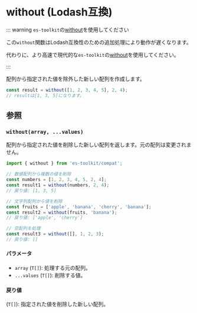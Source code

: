 # without (Lodash互換)

::: warning `es-toolkit`の[without](../../array/without.md)を使用してください

この`without`関数はLodash互換性のための追加処理により動作が遅くなります。

代わりに、より高速で現代的な`es-toolkit`の[without](../../array/without.md)を使用してください。

:::

配列から指定された値を除外した新しい配列を作成します。

```typescript
const result = without([1, 2, 3, 4, 5], 2, 4);
// resultは[1, 3, 5]になります。
```

## 参照

### `without(array, ...values)`

配列から指定された値を削除した新しい配列を返します。元の配列は変更されません。

```typescript
import { without } from 'es-toolkit/compat';

// 数値配列から複数の値を削除
const numbers = [1, 2, 3, 4, 5, 2, 4];
const result1 = without(numbers, 2, 4);
// 戻り値: [1, 3, 5]

// 文字列配列から値を削除
const fruits = ['apple', 'banana', 'cherry', 'banana'];
const result2 = without(fruits, 'banana');
// 戻り値: ['apple', 'cherry']

// 空配列を処理
const result3 = without([], 1, 2, 3);
// 戻り値: []
```

#### パラメータ

- `array` (`T[]`): 処理する元の配列。
- `...values` (`T[]`): 削除する値。

#### 戻り値

(`T[]`): 指定された値を削除した新しい配列。

